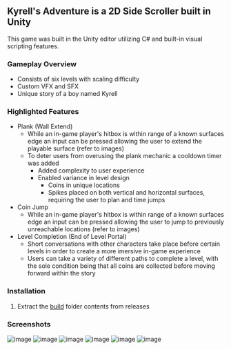 ## Kyrell's Adventure is a 2D Side Scroller built in Unity
This game was built in the Unity editor utilizing C# and built-in visual scripting features.

### Gameplay Overview
- Consists of six levels with scaling difficulty
- Custom VFX and SFX
- Unique story of a boy named Kyrell

### Highlighted Features 
- Plank (Wall Extend)
  - While an in-game player's hitbox is within range of a known surfaces edge an input can be pressed allowing the user to extend the playable surface (refer to images)
  - To deter users from overusing the plank mechanic a cooldown timer was added
    - Added complexity to user experience
    - Enabled variance in level design
      - Coins in unique locations
      - Spikes placed on both vertical and horizontal surfaces, requiring the user to plan and time jumps 
- Coin Jump
  - While an in-game player's hitbox is within range of a known surfaces edge an input can be pressed allowing the user to jump to previously unreachable locations (refer to images)
- Level Completion (End of Level Portal)
  - Short conversations with other characters take place before certain levels in order to create a more imersive in-game experience
  - Users can take a variety of different paths to complete a level, with the sole condition being that all coins are collected before moving forward within the story

### Installation
1. Extract the [build](Build/) folder contents from releases

### Screenshots
![image](https://user-images.githubusercontent.com/76597599/220186635-b7eebbe5-ac5d-4e50-82bd-0baa2b207944.png)
![image](https://user-images.githubusercontent.com/76597599/220186753-36806d49-d136-457e-9def-b51506e391b2.png)
![image](https://user-images.githubusercontent.com/76597599/220186945-c2af7241-ded3-4395-af20-5cfb49821c3a.png)
![image](https://user-images.githubusercontent.com/76597599/220187015-c3b60443-0039-4320-981a-7993f6ca8ab2.png)
![image](https://user-images.githubusercontent.com/76597599/220187099-6bd48df4-ffd2-4653-82bb-bc439c44c0bc.png)
![image](https://user-images.githubusercontent.com/76597599/220187193-cb0413d9-d2e0-4f12-8300-7ef1821021fd.png)

